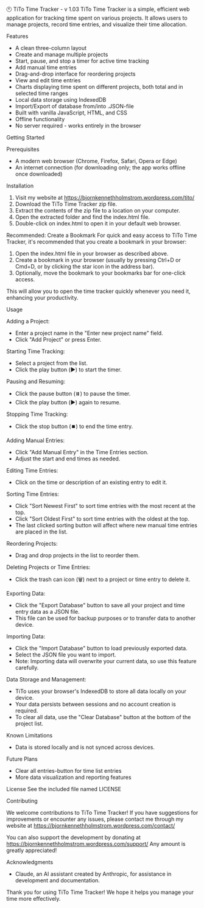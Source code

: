 🕚 TiTo Time Tracker - v 1.03
TiTo Time Tracker is a simple, efficient web application for tracking time spent on various projects. It allows users to manage projects, record time entries, and visualize their time allocation.

Features
- A clean three-column layout
- Create and manage multiple projects
- Start, pause, and stop a timer for active time tracking
- Add manual time entries
- Drag-and-drop interface for reordering projects
- View and edit time entries
- Charts displaying time spent on different projects, 
  both total and in selected time ranges
- Local data storage using IndexedDB
- Import/Export of database from/into .JSON-file
- Built with vanilla JavaScript, HTML, and CSS
- Offline functionality
- No server required - works entirely in the browser

Getting Started

Prerequisites
- A modern web browser (Chrome, Firefox, Safari, Opera or Edge)
- An internet connection (for downloading only; the app works offline once downloaded)

Installation

1. Visit my website at https://bjornkennethholmstrom.wordpress.com/tito/
2. Download the TiTo Time Tracker zip file.
3. Extract the contents of the zip file to a location on your computer.
4. Open the extracted folder and find the index.html file.
5. Double-click on index.html to open it in your default web browser.

Recommended: Create a Bookmark
For quick and easy access to TiTo Time Tracker, it's recommended that you create a bookmark in your browser:

1. Open the index.html file in your browser as described above.
2. Create a bookmark in your browser (usually by pressing Ctrl+D or Cmd+D, or by clicking the star icon in the address bar).
3. Optionally, move the bookmark to your bookmarks bar for one-click access.

This will allow you to open the time tracker quickly whenever you need it, enhancing your productivity.

Usage

Adding a Project:
- Enter a project name in the "Enter new project name" field.
- Click "Add Project" or press Enter.

Starting Time Tracking:
- Select a project from the list.
- Click the play button (▶️) to start the timer.

Pausing and Resuming:
- Click the pause button (⏸️) to pause the timer.
- Click the play button (▶️) again to resume.

Stopping Time Tracking:
- Click the stop button (⏹️) to end the time entry.

Adding Manual Entries:
- Click "Add Manual Entry" in the Time Entries section.
- Adjust the start and end times as needed.

Editing Time Entries:
- Click on the time or description of an existing entry to edit it.

Sorting Time Entries:
- Click "Sort Newest First" to sort time entries with the most recent at the top.
- Click "Sort Oldest First" to sort time entries with the oldest at the top.
- The last clicked sorting button will affect where new manual time entries are placed in the list.

Reordering Projects:
- Drag and drop projects in the list to reorder them.

Deleting Projects or Time Entries:
- Click the trash can icon (🗑️) next to a project or time entry to delete it.

Exporting Data:
- Click the "Export Database" button to save all your project and time entry data as a JSON file.
- This file can be used for backup purposes or to transfer data to another device.

Importing Data:
- Click the "Import Database" button to load previously exported data.
- Select the JSON file you want to import.
- Note: Importing data will overwrite your current data, so use this feature carefully.

Data Storage and Management:
- TiTo uses your browser's IndexedDB to store all data locally on your device.
- Your data persists between sessions and no account creation is required.
- To clear all data, use the "Clear Database" button at the bottom of the project list.


Known Limitations
- Data is stored locally and is not synced across devices.

Future Plans
- Clear all entries-button for time list entries
- More data visualization and reporting features

License
See the included file named LICENSE

Contributing

We welcome contributions to TiTo Time Tracker! If you have suggestions for improvements or encounter any issues, please contact me through my website at 
https://bjornkennethholmstrom.wordpress.com/contact/

You can also support the development by donating at 
https://bjornkennethholmstrom.wordpress.com/support/
Any amount is greatly appreciated!


Acknowledgments
- Claude, an AI assistant created by Anthropic, for assistance in development and documentation.

Thank you for using TiTo Time Tracker! We hope it helps you manage your time more effectively.
